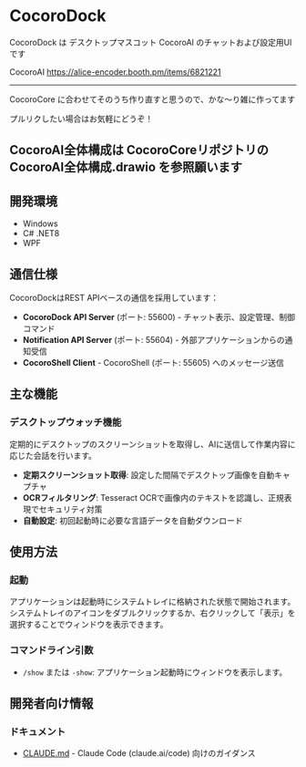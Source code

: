 # CocoroDock

CocoroDock は デスクトップマスコット CocoroAI のチャットおよび設定用UIです

CocoroAI
https://alice-encoder.booth.pm/items/6821221

----

CocoroCore に合わせてそのうち作り直すと思うので、かな～り雑に作ってます

プルリクしたい場合はお気軽にどうぞ！

CocoroAI全体構成は CocoroCoreリポジトリの CocoroAI全体構成.drawio を参照願います
----

## 開発環境

- Windows
- C# .NET8
- WPF

## 通信仕様

CocoroDockはREST APIベースの通信を採用しています：

- **CocoroDock API Server** (ポート: 55600) - チャット表示、設定管理、制御コマンド
- **Notification API Server** (ポート: 55604) - 外部アプリケーションからの通知受信
- **CocoroShell Client** - CocoroShell (ポート: 55605) へのメッセージ送信

## 主な機能

### デスクトップウォッチ機能
定期的にデスクトップのスクリーンショットを取得し、AIに送信して作業内容に応じた会話を行います。

- **定期スクリーンショット取得**: 設定した間隔でデスクトップ画像を自動キャプチャ
- **OCRフィルタリング**: Tesseract OCRで画像内のテキストを認識し、正規表現でセキュリティ対策
- **自動設定**: 初回起動時に必要な言語データを自動ダウンロード

## 使用方法

### 起動
アプリケーションは起動時にシステムトレイに格納された状態で開始されます。システムトレイのアイコンをダブルクリックするか、右クリックして「表示」を選択することでウィンドウを表示できます。

### コマンドライン引数
- `/show` または `-show`: アプリケーション起動時にウィンドウを表示します。

## 開発者向け情報

### ドキュメント
- [CLAUDE.md](CLAUDE.md) - Claude Code (claude.ai/code) 向けのガイダンス
